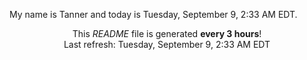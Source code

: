 My name is Tanner and today is Tuesday, September 9, 2:33 AM EDT.

<p align="center">This <i>README</i> file is generated <b>every 3 hours</b>!</br>Last refresh: Tuesday, September 9, 2:33 AM EDT<br /></p>
